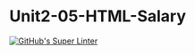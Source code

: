  # Unit2-05-HTML-Salary
 [![GitHub's Super Linter](https://github.com/ICS20-Programming-EverettB/Unit2-05-HTML-Salary/workflows/GitHub's%20Super%20Linter/badge.svg)](https://github.com/ICS20-Programming-EverettB/Unit2-05-HTML-Salary/actions)